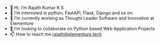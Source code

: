 - 👋 Hi, I’m Rajath Kumar K S
- 👀 I’m interested in python, FastAPI, Flask, Django and so on.
- 🌱 I’m currently working as Thought Leader Software and Innovation at Elementure
- 💞️ I’m looking to collaborate on Python based Web Application Projects
- 📫 How to reach me rajath@elementure.tech

<!---
rajath-elementure/rajath-elementure is a ✨ special ✨ repository because its `README.md` (this file) appears on your GitHub profile.
You can click the Preview link to take a look at your changes.
--->
